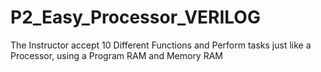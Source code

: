 # P2_Easy_Processor_VERILOG
The Instructor accept 10 Different Functions and Perform tasks just like a Processor, using a Program RAM and Memory RAM 
